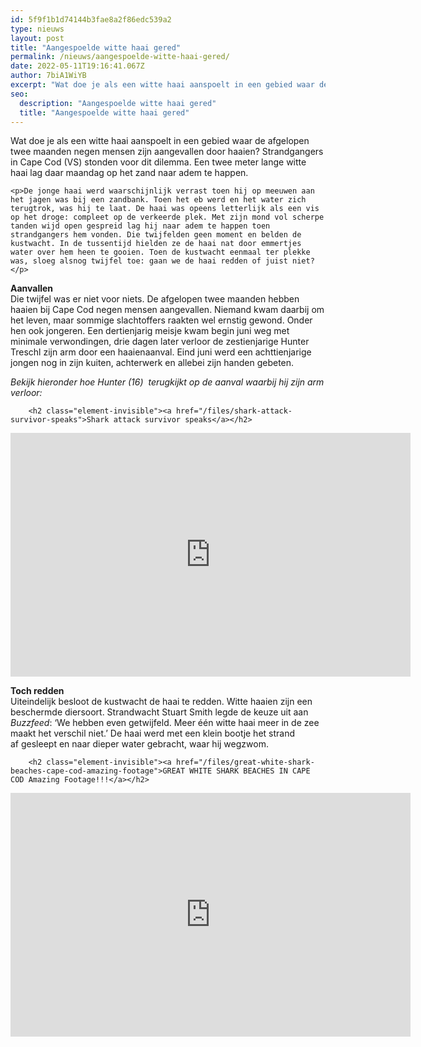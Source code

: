 ```yaml
---
id: 5f9f1b1d74144b3fae8a2f86edc539a2
type: nieuws
layout: post
title: "Aangespoelde witte haai gered"
permalink: /nieuws/aangespoelde-witte-haai-gered/
date: 2022-05-11T19:16:41.067Z
author: 7biA1WiYB
excerpt: "Wat doe je als een witte haai aanspoelt in een gebied waar de afgelopen twee maanden negen mensen zijn aangevallen door haaien? Strandgangers in Cape Cod (VS) stonden voor dit dilemma. Een twee meter lange witte haai lag daar maandag op het zand naar adem te happen.  "
seo:
  description: "Aangespoelde witte haai gered"
  title: "Aangespoelde witte haai gered"
---
```

Wat doe je als een witte haai aanspoelt in een gebied waar de afgelopen twee maanden negen mensen zijn aangevallen door haaien? Strandgangers in Cape Cod (VS) stonden voor dit dilemma. Een twee meter lange witte haai lag daar maandag op het zand naar adem te happen.  

    <p>De jonge haai werd waarschijnlijk verrast toen hij op meeuwen aan het jagen was bij een zandbank. Toen het eb werd en het water zich terugtrok, was hij te laat. De haai was opeens letterlijk als een vis op het droge: compleet op de verkeerde plek. Met zijn mond vol scherpe tanden wijd open gespreid lag hij naar adem te happen toen strandgangers hem vonden. Die twijfelden geen moment en belden de kustwacht. In de tussentijd hielden ze de haai nat door emmertjes water over hem heen te gooien. Toen de kustwacht eenmaal ter plekke was, sloeg alsnog twijfel toe: gaan we de haai redden of juist niet?</p>
<p><strong>Aanvallen</strong><br>Die twijfel was er niet voor niets. De afgelopen twee maanden hebben haaien bij Cape Cod negen mensen aangevallen. Niemand kwam daarbij om het leven, maar sommige slachtoffers raakten wel ernstig gewond. Onder hen ook jongeren. Een dertienjarig meisje kwam begin juni weg met minimale verwondingen, drie dagen later verloor de zestienjarige Hunter Treschl zijn arm door een haaienaanval. Eind juni werd een achttienjarige jongen nog in zijn kuiten, achterwerk en allebei zijn handen gebeten.</p>
<p><em>Bekijk hieronder hoe Hunter (16)  terugkijkt op de aanval waarbij hij zijn arm verloor:</em></p>
<p><div class="media media-element-container media-default"><div id="file-5251" class="file file-video file-video-youtube">

        <h2 class="element-invisible"><a href="/files/shark-attack-survivor-speaks">Shark attack survivor speaks</a></h2>
    
  
  <div class="content">
    <div class="media-youtube-video media-element file-default media-youtube-1">
  <iframe class="media-youtube-player" width="640" height="390" title="Shark attack survivor speaks" src="https://www.youtube.com/embed/dBI7TAhsiaI?wmode=opaque&controls=" name="Shark attack survivor speaks" frameborder="0" allowfullscreen="">Video van Shark attack survivor speaks</iframe>
</div>
  </div>

  
</div>
</div>
<p><strong>Toch redden</strong><br>Uiteindelijk besloot de kustwacht de haai te redden. Witte haaien zijn een beschermde diersoort. Strandwacht Stuart Smith legde de keuze uit aan <em>Buzzfeed</em>: ‘We hebben even getwijfeld. Meer één witte haai meer in de zee maakt het verschil niet.’ De haai werd met een klein bootje het strand af gesleept en naar dieper water gebracht, waar hij wegzwom.</p>
<p><div class="media media-element-container media-default"><div id="file-5250" class="file file-video file-video-youtube">

        <h2 class="element-invisible"><a href="/files/great-white-shark-beaches-cape-cod-amazing-footage">GREAT WHITE SHARK BEACHES IN CAPE COD Amazing Footage!!!</a></h2>
    
  
  <div class="content">
    <div class="media-youtube-video media-element file-default media-youtube-2">
  <iframe class="media-youtube-player" width="640" height="390" title="GREAT WHITE SHARK BEACHES IN CAPE COD Amazing Footage!!!" src="https://www.youtube.com/embed/p444Zf-gcHU?wmode=opaque&controls=" name="GREAT WHITE SHARK BEACHES IN CAPE COD Amazing Footage!!!" frameborder="0" allowfullscreen="">Video van GREAT WHITE SHARK BEACHES IN CAPE COD Amazing Footage!!!</iframe>
</div>
  </div>

  
</div>
</div>
<p> </p>  
